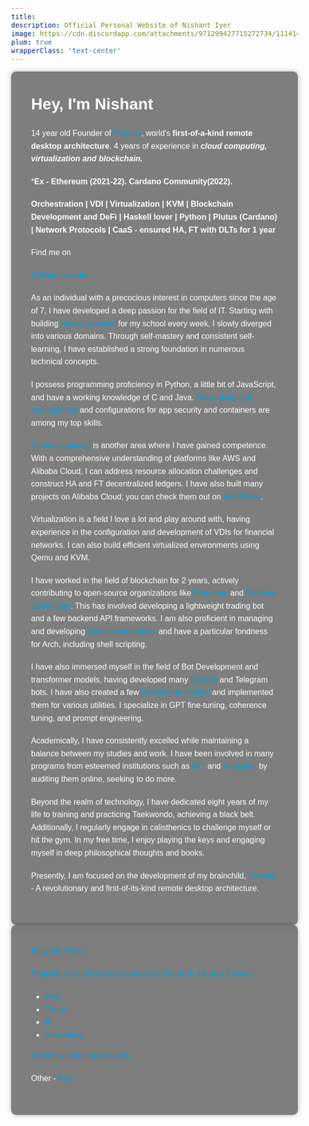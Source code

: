 ```yaml
---
title: 
description: Official Personal Website of Nishant Iyer
image: https://cdn.discordapp.com/attachments/971299427715272734/1114144376311001168/Nishant_Iyer.png
plum: true
wrapperClass: 'text-center'
---
```


<style>
body {
  font-family: Arial, sans-serif;
  font-size: 16px;
  color: #fff;
  line-height: 1.6;
  background-color: transparent;
}

.container {
  max-width: 1500px;
  margin: 0 auto;
  padding: 40px;
  border-radius: 10px;
  background-color: rgba(0, 0, 0, 0.5);
  box-shadow: 0 0 10px rgba(0, 0, 0, 0.3);
  backdrop-filter: blur(10px);
}

.container h1, .container h2, .container h3, .container h4, .container h5, .container h6 {
  color: #fff;
  font-size: 32px;
  font-weight: bold;
  margin-top: 0;
  margin-bottom: 20px;
}

.container p {
  margin-top: 0;
  margin-bottom: 20px;
}

.container a {
  color: #00a0dc;
  text-decoration: none;
}

.container a:hover {
  color: #fff;
  text-decoration: underline;
}


.container img {
  max-width: 100%;
}

</style>

<div class="container">

# Hey, I'm Nishant

14 year old Founder of [Portena](portena.netlify.app), world's **first-of-a-kind remote desktop architecture**. 4 years of experience in ***cloud computing, virtualization and blockchain.***

***Ex - Ethereum (2021-22). Cardano Community(2022).**
 
**Orchestration | VDI | Virtualization | KVM | Blockchain Development and DeFi | Haskell lover | Python | Plutus (Cardano) | Network Protocols | CaaS - ensured HA, FT with DLTs for 1 year**

Find me on

<p flex="~ gap-3 wrap" class="mt--2!">
  <a href="https://github.com/nishantiyer" target="_blank"><span op75 i-simple-icons-github/> GitHub</a>
  <a href="https://www.linkedin.com/in/n1sh/" target="_blank"><span op75 i-simple-icons-linkedin /> Linkedin</a>
</p>

As an individual with a precocious interest in computers since the age of 7, I have developed a deep passion for the field of IT. Starting with building [robotic systems](https://drive.google.com/drive/folders/1idyy4DyDHI7uGDj3E00iVGRDthxPJJ2b?usp=drive_link) for my school every week, I slowly diverged into various domains. Through self-mastery and consistent self-learning, I have established a strong foundation in numerous technical concepts.

I possess programming proficiency in Python, a little bit of JavaScript, and have a working knowledge of C and Java. [Networking and management](https://nishantiyer.netlify.app/projects#networking) and configurations for app security and containers are among my top skills.

[Cloud computing](https://nishantiyer.netlify.app/projects#cloud) is another area where I have gained competence. With a comprehensive understanding of platforms like AWS and Alibaba Cloud, I can address resource allocation challenges and construct HA and FT decentralized ledgers. I have also built many projects on Alibaba Cloud; you can check them out on [my GitHub](https://github.com/NishantIyer).

Virtualization is a field I love a lot and play around with, having experience in the configuration and development of VDIs for financial networks. I can also build efficient virtualized environments using Qemu and KVM.

I have worked in the field of blockchain for 2 years, actively contributing to open-source organizations like [Ethereum](https://ethereum.org) and [Cardano Community](https://cardano.org). This has involved developing a lightweight trading bot and a few backend API frameworks. I am also proficient in managing and developing [Linux environments](https://pagure.io/user/nishantiyer) and have a particular fondness for Arch, including shell scripting.

I have also immersed myself in the field of Bot Development and transformer models, having developed many [Discord](https://nishantiyer.netlify.app/projects#bots-nlp-transformers) and Telegram bots. I have also created a few [transformer models](https://github.com/NishantIyer/proxie) and implemented them for various utilities. I specialize in GPT fine-tuning, coherence tuning, and prompt engineering.

Academically, I have consistently excelled while maintaining a balance between my studies and work. I have been involved in many programs from esteemed institutions such as [MIT](https://professional.mit.edu/course-catalog/blockchain-disruptive-technology) and [Princeton](https://www.coursera.org/learn/comparch) by auditing them online, seeking to do more.

Beyond the realm of technology, I have dedicated eight years of my life to training and practicing Taekwondo, achieving a black belt. Additionally, I regularly engage in calisthenics to challenge myself or hit the gym. In my free time, I enjoy playing the keys and engaging myself in deep philosophical thoughts and books.

Presently, I am focused on the development of my brainchild, [Portena](https://portena.netlify.app) - A revolutionary and first-of-its-kind remote desktop architecture.

</div>

<div class="container">

<a href="https://nishantiyer.netlify.app/posts" target="_self"><span op75 i-material-symbols-article/> Blog: My Posts</a>

<a href="https://nishantiyer.netlify.app/projects" target="_self"><span op75 i-carbon-ibm-cloud-projects/> Projects: A list of successful projects I made in the past 6 years</a>

- <a href="https://nishantiyer.netlify.app/projects#web-apps" target="_self"><span op75 i-mdi-web-refresh/> Web</a>
- <a href="https://nishantiyer.netlify.app/projects#cloud" target="_self"><span op75 i-mdi-cloud-cog/> Cloud</a>
- <a href="https://nishantiyer.netlify.app/projects#bots-nlp-transformers" target="_self"><span op75 i-eos-icons-neural-network/> AI</a>
- <a href="https://nishantiyer.netlify.app/projects#networking" target="_self"><span op75 i-carbon-hybrid-networking/> Networking</a>

<a href="https://nishantiyer.netlify.app/academia" target="_self"><span op75 i-solar-square-academic-cap-2-bold-duotone/> About my learning and work.</a>


Other -
<a href="https://nishantiyer.netlify.app/pics" target="_self"><span op75 i-solar-gallery-add-bold/> Pics</a>

</div>

